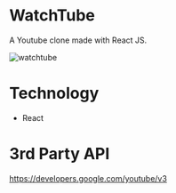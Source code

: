 # **WatchTube**
A Youtube clone made with React JS.

![watchtube](https://i.imgur.com/AgK0Mlr.png)

# **Technology**
* React

# **3rd Party API**
https://developers.google.com/youtube/v3

